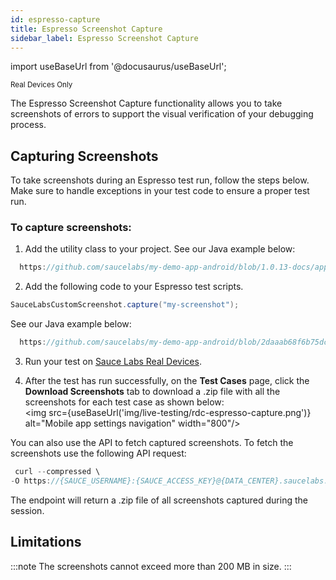 ```yaml
---
id: espresso-capture
title: Espresso Screenshot Capture
sidebar_label: Espresso Screenshot Capture
---
```


import useBaseUrl from '@docusaurus/useBaseUrl';

<p><small><span className="sauceGreen">Real Devices Only</span></small></p>

The Espresso Screenshot Capture functionality allows you to take screenshots of errors to support the visual verification of your debugging process.

## Capturing Screenshots

To take screenshots during an Espresso test run, follow the steps below. Make sure to handle exceptions in your test code to ensure a proper test run.

### To capture screenshots:

1. Add the utility class to your project. See our Java example below:

```java reference title="SauceLabsCustomScreenshot Class"
  https://github.com/saucelabs/my-demo-app-android/blob/1.0.13-docs/app/src/androidTest/java/com/saucelabs/mydemoapp/android/screenshot/SauceLabsCustomScreenshot.java
```

2. Add the following code to your Espresso test scripts.

```java
SauceLabsCustomScreenshot.capture("my-screenshot");
```

See our Java example below:

```java reference title="Sample Espresso test script"
  https://github.com/saucelabs/my-demo-app-android/blob/2daaab68f6b75dcd78533dda7ac1715eec070f99/app/src/androidTest/java/com/saucelabs/mydemoapp/android/view/activities/LoginTest.java#L131-L165
```

3. Run your test on [Sauce Labs Real Devices](https://docs.saucelabs.com/mobile-apps/automated-testing/).

4. After the test has run successfully, on the **Test Cases** page, click the **Download Screenshots** tab to download a .zip file with all the screenshots for each test case as shown below:
   <br/><img src={useBaseUrl('img/live-testing/rdc-espresso-capture.png')} alt="Mobile app settings navigation" width="800"/>

You can also use the API to fetch captured screenshots. To fetch the screenshots use the following API request:

```java
 curl --compressed \
-O https://{SAUCE_USERNAME}:{SAUCE_ACCESS_KEY}@{DATA_CENTER}.saucelabs.com/v1/rdc/jobs/{JOB_ID}/screenshots.zip
```

The endpoint will return a .zip file of all screenshots captured during the session.

## Limitations

:::note
The screenshots cannot exceed more than 200 MB in size.
:::
